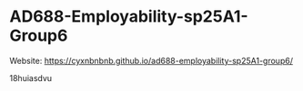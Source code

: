 # AD688-Employability-sp25A1-Group6
Website: https://cyxnbnbnb.github.io/ad688-employability-sp25A1-group6/

18huiasdvu
